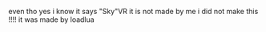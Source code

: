 even tho yes i know it says "Sky"VR it is not made by me i did not make this !!!!
it was made by loadlua